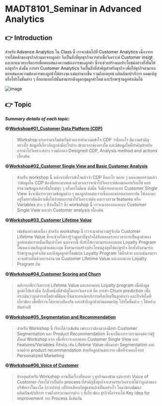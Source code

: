 # MADT8101_Seminar in Advanced Analytics

## :point_right: Introduction
สำหรับ Advance Analytics ใน Class นี้ เราจะเน้นไปที่ Customer Analytics เนื่องจากรายได้หลักของธุรกิจล้วนมาจากลูกค้า จึงเป็นสิ่งที่ทุกธุรกิจควรทำเพื่อวิเคราะห์ Customer insigt และหาแนวทางจัดการเพื่อตอบสนองความต้องการของลูกค้า ซึ่งจะช่วยสร้างผลประโยชน์อย่างยั่งยืนให้แก่ธุรกิจ ดังนั้น การทำ Customer Analytics จึงเป็นสิ่งที่สำคัญสำหรับธุรกิจ เพื่อให้ธุรกิจสามารถตอบสนองความต้องการของลูกค้าได้ตรงจุด แม่นยำมากขึ้น รวมถึงกลยุทธ์ ผลิตภัณฑ์/บริการ แคมเปญหรือโปรโมชั่นต่าง ๆ ที่ออกแบบไปนั้นสามารถดึงดูดกลุ่มลูกค้าใหม่ และรักษาฐานลูกค้าเดิมได้

![image](https://github.com/Learntogether/MADT8101_Seminar-in-Advanced-Analytics/assets/136689632/82b870a5-f6ff-4430-a495-b535b746e331)




## :point_right: Topic
_**Summary details of each topic:**_

:green_circle:**[Workshop#01_Customer Data Platform (CDP)](https://github.com/Learntogether/MADT8101_Seminar-in-Advanced-Analytics/tree/main/Workshop%2301_Customer%20Data%20Platform%20(CDP))**
  > Workshop แรกเรามาเริ่มต้นกันด้วยการทำความเข้าใจ CDP ว่าคืออะไร มีความสำคัญอย่างไร ข้อมูลที่เกี่ยวกับลูกค้ามีอะไรบ้าง เข้ามาจากช่องทางใด และมีข้อมูลใดที่สำคัญสำหรับการนำไปวิเคราะห์บ้าง รวมถึงลอง Designed CDP, Analysis method and actions เบื้องต้น

:green_circle:**[Workshop#02_Customer Single View and Basic Customer Analysis](https://github.com/Learntogether/MADT8101_Seminar-in-Advanced-Analytics/tree/main/Workshop%2302_Customer%20Single%20View%20and%20Basic%20Customer%20Analysis)**
  > สำหรับ workshop นี้ หลังจากที่เราเข้าใจแล้วว่า CDP คืออะไร หลาย ๆ คนคงพอทราบแล้วว่าข้อมูลใน CDP ต้องมีเยอะมากแน่ แล้วหากเราจะนำไปวิเคราะห์ต้องมาคอยเรียกใช้ คอยคำนวณข้อมูลเหล่านั้นใหม่ทุก ๆ ครั้งคงไม่ดีแน่ ดังนั้น จึงมีการออกแบบ Customer Single View ซึ่งจะมีการรวบรวมข้อมูลต่าง ๆ ของลูกค้าแต่ละรายซึ่งเยอะมากหลายบรรทัด ให้ออกมาอยู่ในบรรทัดเดียวเพื่อให้ง่ายต่อการนำไปวิเคราะห์ต่อ และรวบรวม features หรือ Variables ต่าง ๆ ที่จำเป็นไว้ ซึ่ง workshop นี้ เราจะมาลองออกแบบ Customer Single View และทำ Customer analysis เบื้องต้น

:green_circle:**[Workshop#03_Customer Lifetime Value](https://github.com/Learntogether/MADT8101_Seminar-in-Advanced-Analytics/tree/main/Workshop%2303_Customer%20Lifetime%20Value)**
  > เข้มข้นอย่างต่อเนื่อง สำหรับ workshop นี้ เราจะมาทำความรู้จักกับ Customer Lifetime Value ซึ่งจะช่วยให้เรารู้ว่ามูลค่าที่ธุรกิจได้รับตลอดระยะเวลาการเป็นลูกค้าของลูกค้าแต่ละรายนั้นเป็นเท่าไหร่ นอกจากนี้ ยังทำให้เราสามารถออกแบบ Loyalty Program ให้เหมาะสมกับลูกค้าแต่ละกลุ่ม ซึ่งสามารถสร้างประโยชน์สูงสุดให้แก่ธุรกิจ อีกทั้งยังสามารถรักษาฐานลูกค้าเดิม และดึงดูดลูกค้าใหม่ผ่าน Loyalty Program ได้อีกด้วย และแน่นอนเราจะจบท้ายกันด้วยการคำนวณ Customer Lifetime Value และออกแบบ Loyalty Program กัน

:green_circle:**[Workshop#04_Customer Scoring and Churn](https://github.com/Learntogether/MADT8101_Seminar-in-Advanced-Analytics/tree/main/Workshop%2304_Customer%20Scoring%20and%20Churn)**
  > หลังจากที่เราวิเคราะห์ Lifetime Value และออกแบบ Loyalty program เพื่อดึงดูดลูกค้าไปแล้วนั้น อีกสิ่งหนึ่งที่สำคัญในการวิเคราะห์ คือ การทำ Churn prediction เพื่อประเมินว่าลูกค้ารายใดบ้างที่มีแนวโน้มจะยกเลิกบริการหรือเลิกเป็นลูกค้าเรา และปัจจัยใดที่เกี่ยวข้อง เพื่อที่เราจะได้หาทางป้องกัน และเข้าถึงลูกค้าผ่านแคมเปญ โปรโมชั่นต่าง ๆ ได้อย่างทันท่วงที

:green_circle:**[Workshop#05_Segmentation and Recommendation](https://github.com/Learntogether/MADT8101_Seminar-in-Advanced-Analytics/tree/main/Workshop%2305_Segmentation%20and%20Recommendation)**
  > สำหรับ Workshop นี้ เรียกได้ว่าเข้มข้น เพราะเราต้องมาลงมือทำ Customer Segmentation และ Product Recommendation ซึ่งจะเป็นการรวบรวมองค์ความรู้ตั้งแต่ Workshop แรก เพื่อที่เราจะออกแบบ Customer Single View และ Features/Variables ที่สำคัญ เช่น Lifetime Value เพื่อมาทำ Segmentation และตามด้วย product recommendation สำหรับลูกค้าแต่ละราย เพื่อที่จะตอบโจทย์ Personalized Marketing

:green_circle:**[Workshop#06_Voice of Customer](https://github.com/Learntogether/MADT8101_Seminar-in-Advanced-Analytics/tree/main/Workshop%2306_Voice%20of%20Customer)**
  > ท้ายสุดสำหรับ Workshop อาจเป็นเรื่องที่หลาย ๆ ธุรกิจมองข้าม แต่การทำ Voice of Customer เรียกได้ว่าเป็นอีก process ที่สำคัญซึ่งธุรกิจจะสามารถวิเคราะห์ได้ว่าลูกค้ามองบริษัทเราในแง่ใด (บวก/ลบ) เปรียบเทียบกับคู่แข่งแล้วเป็นอย่างไร ในแง่ของพัฒนาผลิตภัณฑ์/บริการ รวมถึงกระบวนการต่าง ๆ ที่เกี่ยวข้อง ธุรกิจก็อาจจะได้ Key idea for improvement จาก Process นี้เช่นกัน

